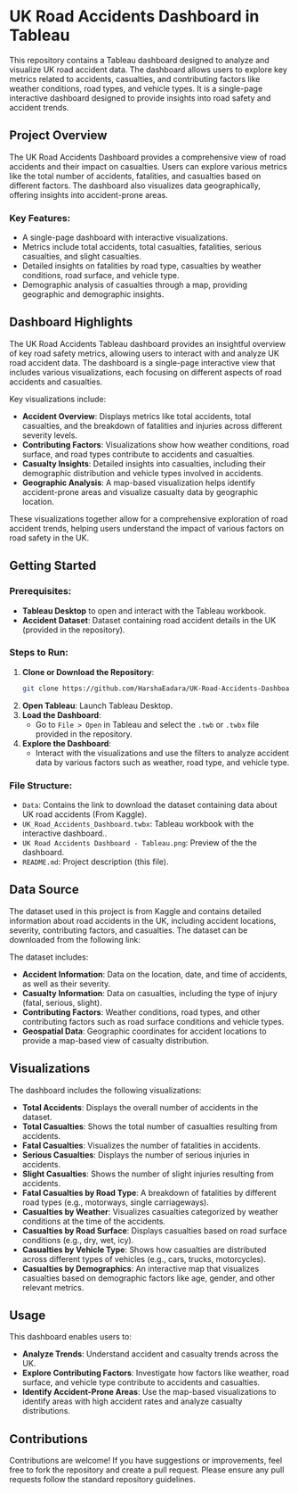 # UK Road Accidents Dashboard in Tableau

This repository contains a Tableau dashboard designed to analyze and visualize UK road accident data. The dashboard allows users to explore key metrics related to accidents, casualties, and contributing factors like weather conditions, road types, and vehicle types. It is a single-page interactive dashboard designed to provide insights into road safety and accident trends.

## Project Overview

The UK Road Accidents Dashboard provides a comprehensive view of road accidents and their impact on casualties. Users can explore various metrics like the total number of accidents, fatalities, and casualties based on different factors. The dashboard also visualizes data geographically, offering insights into accident-prone areas.

### Key Features:
- A single-page dashboard with interactive visualizations.
- Metrics include total accidents, total casualties, fatalities, serious casualties, and slight casualties.
- Detailed insights on fatalities by road type, casualties by weather conditions, road surface, and vehicle type.
- Demographic analysis of casualties through a map, providing geographic and demographic insights.

## Dashboard Highlights

The UK Road Accidents Tableau dashboard provides an insightful overview of key road safety metrics, allowing users to interact with and analyze UK road accident data. The dashboard is a single-page interactive view that includes various visualizations, each focusing on different aspects of road accidents and casualties. 

Key visualizations include:

- **Accident Overview**: Displays metrics like total accidents, total casualties, and the breakdown of fatalities and injuries across different severity levels.
- **Contributing Factors**: Visualizations show how weather conditions, road surface, and road types contribute to accidents and casualties.
- **Casualty Insights**: Detailed insights into casualties, including their demographic distribution and vehicle types involved in accidents.
- **Geographic Analysis**: A map-based visualization helps identify accident-prone areas and visualize casualty data by geographic location.

These visualizations together allow for a comprehensive exploration of road accident trends, helping users understand the impact of various factors on road safety in the UK.

## Getting Started

### Prerequisites:
- **Tableau Desktop** to open and interact with the Tableau workbook.
- **Accident Dataset**: Dataset containing road accident details in the UK (provided in the repository).

### Steps to Run:
1. **Clone or Download the Repository**:
   ```bash
   git clone https://github.com/HarshaEadara/UK-Road-Accidents-Dashboard-in-Tableau.git
   ```
2. **Open Tableau**: Launch Tableau Desktop.
3. **Load the Dashboard**:
   - Go to `File > Open` in Tableau and select the `.twb` or `.twbx` file provided in the repository.
4. **Explore the Dashboard**:
   - Interact with the visualizations and use the filters to analyze accident data by various factors such as weather, road type, and vehicle type.

### File Structure:
- `Data`: Contains the link to download the dataset containing data about UK road accidents (From Kaggle).
- `UK_Road_Accidents_Dashboard.twbx`: Tableau workbook with the interactive dashboard..
- `UK Road Accidents Dashboard - Tableau.png`: Preview of the the dashboard.
- `README.md`: Project description (this file).

## Data Source
The dataset used in this project is from Kaggle and contains detailed information about road accidents in the UK, including accident locations, severity, contributing factors, and casualties. The dataset can be downloaded from the following link:

The dataset includes:
- **Accident Information**: Data on the location, date, and time of accidents, as well as their severity.
- **Casualty Information**: Data on casualties, including the type of injury (fatal, serious, slight).
- **Contributing Factors**: Weather conditions, road types, and other contributing factors such as road surface conditions and vehicle types.
- **Geospatial Data**: Geographic coordinates for accident locations to provide a map-based view of casualty distribution.

## Visualizations

The dashboard includes the following visualizations:

- **Total Accidents**: Displays the overall number of accidents in the dataset.
- **Total Casualties**: Shows the total number of casualties resulting from accidents.
- **Fatal Casualties**: Visualizes the number of fatalities in accidents.
- **Serious Casualties**: Displays the number of serious injuries in accidents.
- **Slight Casualties**: Shows the number of slight injuries resulting from accidents.
- **Fatal Casualties by Road Type**: A breakdown of fatalities by different road types (e.g., motorways, single carriageways).
- **Casualties by Weather**: Visualizes casualties categorized by weather conditions at the time of the accidents.
- **Casualties by Road Surface**: Displays casualties based on road surface conditions (e.g., dry, wet, icy).
- **Casualties by Vehicle Type**: Shows how casualties are distributed across different types of vehicles (e.g., cars, trucks, motorcycles).
- **Casualties by Demographics**: An interactive map that visualizes casualties based on demographic factors like age, gender, and other relevant metrics.

## Usage

This dashboard enables users to:
- **Analyze Trends**: Understand accident and casualty trends across the UK.
- **Explore Contributing Factors**: Investigate how factors like weather, road surface, and vehicle type contribute to accidents and casualties.
- **Identify Accident-Prone Areas**: Use the map-based visualizations to identify areas with high accident rates and analyze casualty distributions.

## Contributions

Contributions are welcome! If you have suggestions or improvements, feel free to fork the repository and create a pull request. Please ensure any pull requests follow the standard repository guidelines.
 
